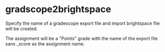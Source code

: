 # gradscope2brightspace

Specify the name of a gradescope export file and import brightspace file will be created. 

The assignment will be a "Points" grade with the name of the export file sans _score as the assignment name.
